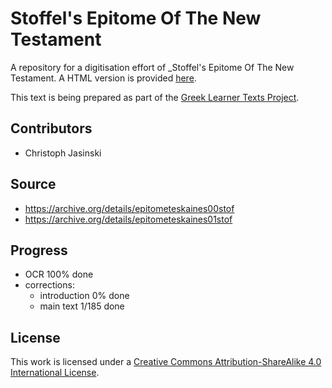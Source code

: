 # Stoffel's Epitome Of The New Testament

A repository for a digitisation effort of _Stoffel's Epitome Of The New Testament. A HTML version is provided [here](https://sleeptillseven.github.io/stoffels-epitome-of-the-new-testament/).

This text is being prepared as part of the [Greek Learner Texts Project](https://greek-learner-texts.org/).

## Contributors

* Christoph Jasinski

## Source

* https://archive.org/details/epitometeskaines00stof
* https://archive.org/details/epitometeskaines01stof

## Progress

* OCR 100% done
* corrections:
   * introduction 0% done
   * main text 1/185 done

## License

This work is licensed under a [Creative Commons Attribution-ShareAlike 4.0 International License](http://creativecommons.org/licenses/by-sa/4.0/).
